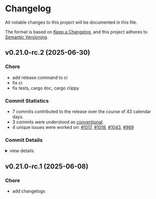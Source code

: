 # Changelog

All notable changes to this project will be documented in this file.

The format is based on [Keep a Changelog](https://keepachangelog.com/en/1.0.0/),
and this project adheres to [Semantic Versioning](https://semver.org/spec/v2.0.0.html).

## v0.21.0-rc.2 (2025-06-30)

### Chore

 - <csr-id-cedab052a0f47cf91b15267b8d83eb87524a8f4d/> add release command to ci
 - <csr-id-2532382e6ac6b4e64fe1844684c02c488b357b7d/> fix ci
 - <csr-id-fe0bb4a24112a308eaf9c829fe5cfae0180ef946/> fix tests, cargo doc, cargo clippy

### Commit Statistics

<csr-read-only-do-not-edit/>

 - 7 commits contributed to the release over the course of 43 calendar days.
 - 3 commits were understood as [conventional](https://www.conventionalcommits.org).
 - 4 unique issues were worked on: [#1017](https://github.com/cBournhonesque/lightyear/issues/1017), [#1018](https://github.com/cBournhonesque/lightyear/issues/1018), [#1043](https://github.com/cBournhonesque/lightyear/issues/1043), [#989](https://github.com/cBournhonesque/lightyear/issues/989)

### Commit Details

<csr-read-only-do-not-edit/>

<details><summary>view details</summary>

 * **[#1017](https://github.com/cBournhonesque/lightyear/issues/1017)**
    - Release 0.21 rc1 ([`dc0e61e`](https://github.com/cBournhonesque/lightyear/commit/dc0e61e06fe68309ed8cbfdcdfead633ad567537))
 * **[#1018](https://github.com/cBournhonesque/lightyear/issues/1018)**
    - Separate Connected from LocalId/RemoteId ([`89ce3e7`](https://github.com/cBournhonesque/lightyear/commit/89ce3e705fb262fe819ac1d254468caf3fc5fce5))
 * **[#1043](https://github.com/cBournhonesque/lightyear/issues/1043)**
    - Make workspace crates depend on individual bevy crates ([`5dc3dc3`](https://github.com/cBournhonesque/lightyear/commit/5dc3dc3e17a8b821c35162b904b73eea0e1c69be))
 * **[#989](https://github.com/cBournhonesque/lightyear/issues/989)**
    - Bevy main refactor ([`b236123`](https://github.com/cBournhonesque/lightyear/commit/b236123c8331f9feea8c34cb9e0d6a179bb34918))
 * **Uncategorized**
    - Add release command to ci ([`cedab05`](https://github.com/cBournhonesque/lightyear/commit/cedab052a0f47cf91b15267b8d83eb87524a8f4d))
    - Fix ci ([`2532382`](https://github.com/cBournhonesque/lightyear/commit/2532382e6ac6b4e64fe1844684c02c488b357b7d))
    - Fix tests, cargo doc, cargo clippy ([`fe0bb4a`](https://github.com/cBournhonesque/lightyear/commit/fe0bb4a24112a308eaf9c829fe5cfae0180ef946))
</details>

## v0.21.0-rc.1 (2025-06-08)

<csr-id-f361b72d433086c61ed6b4776fd4ee308c3747e1/>

### Chore

 - <csr-id-f361b72d433086c61ed6b4776fd4ee308c3747e1/> add changelogs

